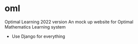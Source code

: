 # oml
Optimal Learning 2022 version
An mock up website for Optimal Mathematics Learning system

- Use Django for everything
